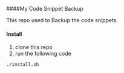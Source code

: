 ####My Code Snippet Backup

This repo used to Backup the code snippets.

#### Install

1. clone this repo 
2. run the following code

```
./install.sh

```



